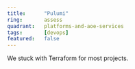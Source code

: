 ```yaml
---
title:      "Pulumi"
ring:       assess
quadrant:   platforms-and-aoe-services
tags:       [devops]
featured:   false
---
```


We stuck with Terraform for most projects.
